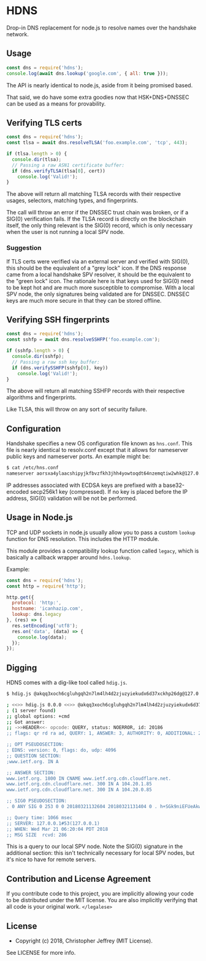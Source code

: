 # HDNS

Drop-in DNS replacement for node.js to resolve names over the handshake
network.

## Usage

``` js
const dns = require('hdns');
console.log(await dns.lookup('google.com', { all: true }));
```

The API is nearly identical to node.js, aside from it being promised based.

That said, we do have some extra goodies now that HSK+DNS+DNSSEC can be used as
a means for provability.

## Verifying TLS certs

``` js
const dns = require('hdns');
const tlsa = await dns.resolveTLSA('foo.example.com', 'tcp', 443);

if (tlsa.length > 0) {
  console.dir(tlsa);
  // Passing a raw ASN1 certificate buffer:
  if (dns.verifyTLSA(tlsa[0], cert))
    console.log('Valid!');
}
```

The above will return all matching TLSA records with their respective usages,
selectors, matching types, and fingerprints.

The call will throw an error if the DNSSEC trust chain was broken, or if a
SIG(0) verification fails. If the TLSA record is directly on the blockchain
itself, the only thing relevant is the SIG(0) record, which is only necessary
when the user is not running a local SPV node.

### Suggestion

If TLS certs were verified via an external server and verified with SIG(0),
this should be the equivalent of a "grey lock" icon. If the DNS response came
from a local handshake SPV resolver, it should be the equivalent to the "green
lock" icon. The rationale here is that keys used for SIG(0) need to be kept hot
and are much more susceptible to compromise. With a local SPV node, the only
signatures being validated are for DNSSEC. DNSSEC keys are much more secure in
that they can be stored offline.

## Verifying SSH fingerprints

``` js
const dns = require('hdns');
const sshfp = await dns.resolveSSHFP('foo.example.com');

if (sshfp.length > 0) {
  console.dir(sshfp);
  // Passing a raw ssh key buffer:
  if (dns.verifySSHFP(sshfp[0], key))
    console.log('Valid!');
}
```

The above will return all matching SSHFP records with their respective
algorithms and fingerprints.

Like TLSA, this will throw on any sort of security failure.

## Configuration

Handshake specifies a new OS configuration file known as `hns.conf`. This
file is nearly identical to resolv.conf except that it allows for nameserver
public keys and nameserver ports. An example might be:

``` bash
$ cat /etc/hns.conf
nameserver aorsxa4ylaacshipyjkfbvzfkh3jhh4yowtoqdt64nzemqtiw2whk@127.0.0.1:5359
```

IP addresses associated with ECDSA keys are prefixed with a base32-encoded
secp256k1 key (compressed). If no key is placed before the IP address, SIG(0)
validation will be not be performed.

## Usage in Node.js

TCP and UDP sockets in node.js usually allow you to pass a custom `lookup`
function for DNS resolution. This includes the HTTP module.

This module provides a compatibility lookup function called `legacy`, which is
basically a callback wrapper around `hdns.lookup`.

Example:

``` js
const dns = require('hdns');
const http = require('http');

http.get({
  protocol: 'http:',
  hostname: 'icanhazip.com',
  lookup: dns.legacy
}, (res) => {
  res.setEncoding('utf8');
  res.on('data', (data) => {
    console.log(data);
  });
});
```

## Digging

HDNS comes with a dig-like tool called `hdig.js`.

``` bash
$ hdig.js @akqq3xoch6cgluhgqh2n7lm4lh4d2zjuzyiekudx6d37xckhp26dg@127.0.0.1 -p 53 www.ietf.org +dnssec

; <<>> hdig.js 0.0.0 <<>> @akqq3xoch6cgluhgqh2n7lm4lh4d2zjuzyiekudx6d37xckhp26dg@127.0.0.1 -p 53 www.ietf.org +dnssec
; (1 server found)
;; global options: +cmd
;; Got answer:
;; ->>HEADER<<- opcode: QUERY, status: NOERROR, id: 20186
;; flags: qr rd ra ad, QUERY: 1, ANSWER: 3, AUTHORITY: 0, ADDITIONAL: 2

;; OPT PSEUDOSECTION:
; EDNS: version: 0, flags: do, udp: 4096
;; QUESTION SECTION:
;www.ietf.org. IN A

;; ANSWER SECTION:
www.ietf.org. 1800 IN CNAME www.ietf.org.cdn.cloudflare.net.
www.ietf.org.cdn.cloudflare.net. 300 IN A 104.20.1.85
www.ietf.org.cdn.cloudflare.net. 300 IN A 104.20.0.85

;; SIG0 PSEUDOSECTION:
. 0 ANY SIG 0 253 0 0 20180321132604 20180321131404 0 . h+SGk9niEFUeAkwQdQnuP8Tyvk2sMGLSF/FwHCEQnhghPZHwnKALtuu3 NIjFm8krfX/6TWsixnm0ZbyTDAZtRQ==  ; alg = PRIVATEDNS

;; Query time: 1066 msec
;; SERVER: 127.0.0.1#53(127.0.0.1)
;; WHEN: Wed Mar 21 06:20:04 PDT 2018
;; MSG SIZE  rcvd: 286
```

This is a query to our local SPV node. Note the SIG(0) signature in the
additional section: this isn't technically necessary for local SPV nodes, but
it's nice to have for remote servers.

## Contribution and License Agreement

If you contribute code to this project, you are implicitly allowing your code
to be distributed under the MIT license. You are also implicitly verifying that
all code is your original work. `</legalese>`

## License

- Copyright (c) 2018, Christopher Jeffrey (MIT License).

See LICENSE for more info.
